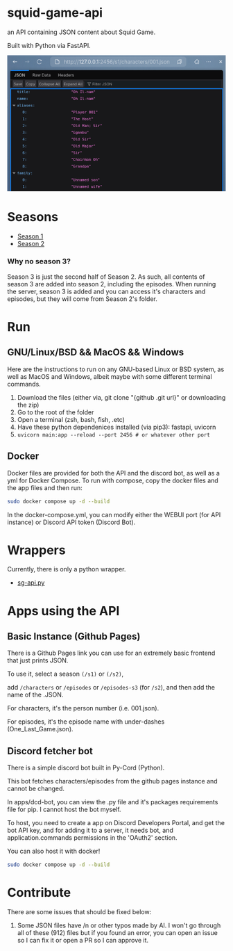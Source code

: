 # squid-game-api
an API containing JSON content about Squid Game.

Built with Python via FastAPI.

![sg](sg-api.png)
# Seasons 
   - [Season 1](https://github.com/stainlesteel/squid-game-api/tree/main/s1)
   - [Season 2](https://github.com/stainlesteel/squid-game-api/tree/main/s2)
### Why no season 3?
Season 3 is just the second half of Season 2. As such, all contents of season 3 are added into season 2, including the episodes. 
When running the server, season 3 is added and you can access it's characters and episodes, but they will come from Season 2's folder.
# Run
## GNU/Linux/BSD && MacOS && Windows
Here are the instructions to run on any GNU-based Linux or BSD system, as well as MacOS and Windows, albeit maybe with some different terminal commands.
1. Download the files (either via, git clone "{github .git url}" or  downloading the zip)
2. Go to the root of the folder
3. Open a terminal (zsh, bash, fish, .etc)
4. Have these python dependenices installed (via pip3): fastapi, uvicorn 
5. `uvicorn main:app --reload --port 2456 # or whatever other port`
## Docker
Docker files are provided for both the API and the discord bot, as well as a yml for Docker Compose.
To run with compose, copy the docker files and the app files and then run:

```bash
sudo docker compose up -d --build
```

In the docker-compose.yml, you can modify either the WEBUI port (for API instance) or Discord API token (Discord Bot).
# Wrappers
Currently, there is only a python wrapper.
-  [sg-api.py](https://github.com/stainlesteel/sg_api.py)
# Apps using the API
## Basic Instance (Github Pages)
There is a Github Pages link you can use for an extremely basic frontend that just prints JSON.

To use it, select a season `(/s1)` or `(/s2)`, 

add `/characters` or `/episodes` or `/episodes-s3` (for `/s2`), and then add the name of the .JSON.

For characters, it's the person number (i.e. 001.json).

For episodes, it's the episode name with under-dashes (One_Last_Game.json).
## Discord fetcher bot
There is a simple discord bot built in Py-Cord (Python).

This bot fetches characters/episodes from the github pages instance and cannot be changed.

In apps/dcd-bot, you can view the .py file and it's packages requirements file for pip. I cannot host the bot myself.

To host, you need to create a app on Discord Developers Portal, and get the bot API key, and for adding it to a server, it needs bot, and application.commands permissions in the 'OAuth2' section.

You can also host it with docker!

```bash
sudo docker compose up -d --build
```
# Contribute
There are some issues that should be fixed below:
1. Some JSON files have /n or other typos made by AI. I won't go through all of these (912) files but if you found an error, you can open an issue so I can fix it or open a PR so I can approve it.

